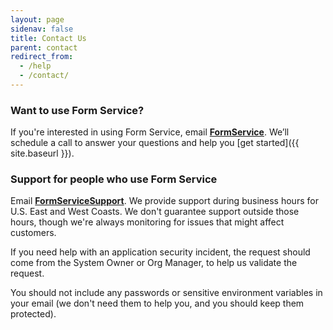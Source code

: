 ```yaml
---
layout: page
sidenav: false
title: Contact Us
parent: contact
redirect_from:
  - /help
  - /contact/
---
```

### Want to use Form Service?

If you're interested in using Form Service, email [**FormService**](mailto:{{site.support_email}}). We’ll schedule a call to answer your questions and help you [get started]({{ site.baseurl }}).


### Support for people who use Form Service

Email [**FormServiceSupport**](mailto:{{site.support_email}}). We provide support during business hours for U.S. East and West Coasts. We don't guarantee support outside those hours, though we're always monitoring for issues that might affect customers.

If you need help with an application security incident, the request should come from the System Owner or Org Manager, to help us validate the request.

You should not include any passwords or sensitive environment variables in your email (we don't need them to help you, and you should keep them protected).
